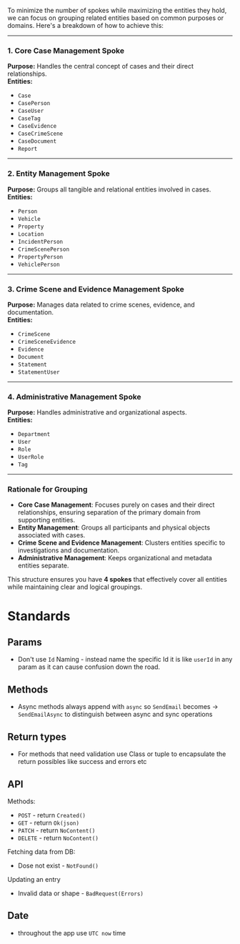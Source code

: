 To minimize the number of spokes while maximizing the entities they hold, we can focus on grouping related entities based on common purposes or domains. Here's a breakdown of how to achieve this:

---

### **1. Core Case Management Spoke**
**Purpose:** Handles the central concept of cases and their direct relationships.  
**Entities:**
- `Case`
- `CasePerson`
- `CaseUser`
- `CaseTag`
- `CaseEvidence`
- `CaseCrimeScene`
- `CaseDocument`
- `Report`

---

### **2. Entity Management Spoke**
**Purpose:** Groups all tangible and relational entities involved in cases.  
**Entities:**
- `Person`
- `Vehicle`
- `Property`
- `Location`
- `IncidentPerson`
- `CrimeScenePerson`
- `PropertyPerson`
- `VehiclePerson`

---

### **3. Crime Scene and Evidence Management Spoke**
**Purpose:** Manages data related to crime scenes, evidence, and documentation.  
**Entities:**
- `CrimeScene`
- `CrimeSceneEvidence`
- `Evidence`
- `Document`
- `Statement`
- `StatementUser`

---

### **4. Administrative Management Spoke**
**Purpose:** Handles administrative and organizational aspects.  
**Entities:**
- `Department`
- `User`
- `Role`
- `UserRole`
- `Tag`

---

### **Rationale for Grouping**
- **Core Case Management**: Focuses purely on cases and their direct relationships, ensuring separation of the primary domain from supporting entities.
- **Entity Management**: Groups all participants and physical objects associated with cases.
- **Crime Scene and Evidence Management**: Clusters entities specific to investigations and documentation.
- **Administrative Management**: Keeps organizational and metadata entities separate.

This structure ensures you have **4 spokes** that effectively cover all entities while maintaining clear and logical groupings.



# Standards 

## Params

- Don't use `Id` Naming - instead name the specific Id it is like `userId` in any param as it can cause confusion down the road.

## Methods

- Async methods always append with `async` so `SendEmail` becomes -> `SendEmailAsync` to distinguish between async and sync operations

## Return types

- For methods that need validation use Class or tuple to encapsulate the return possibles like success and errors etc


## API

Methods:

- `POST` - return `Created()`
- `GET`  - return `Ok(json)`
- `PATCH` - return `NoContent()`
- `DELETE` - return `NoContent()`

Fetching data from DB:

- Dose not exist - `NotFound()`

Updating an entry

- Invalid data or shape - `BadRequest(Errors)`

## Date

- throughout the app use `UTC now` time